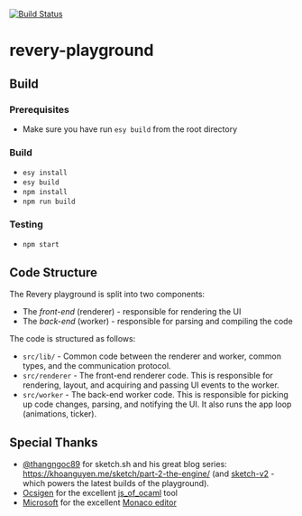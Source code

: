[![Build Status](https://dev.azure.com/revery-ui/revery/_apis/build/status/revery-ui.revery-playground?branchName=master)](https://dev.azure.com/revery-ui/revery/_build/latest?definitionId=9&branchName=master)

# revery-playground

## Build

### Prerequisites

- Make sure you have run `esy build` from the root directory

### Build

- `esy install`
- `esy build`
- `npm install`
- `npm run build`

### Testing

- `npm start`

## Code Structure

The Revery playground is split into two components:
- The _front-end_ (renderer) - responsible for rendering the UI
- The _back-end_ (worker) - responsible for parsing and compiling the code

The code is structured as follows:
- `src/lib/` - Common code between the renderer and worker, common types, and the communication protocol.
- `src/renderer` - The front-end renderer code. This is responsible for rendering, layout, and acquiring and passing UI events to the worker.
- `src/worker` - The back-end worker code. This is responsible for picking up code changes, parsing, and notifying the UI. It also runs the app loop (animations, ticker).


## Special Thanks

- [@thangngoc89](https://github.com/thangngoc89) for sketch.sh and his great blog series: https://khoanguyen.me/sketch/part-2-the-engine/ (and [sketch-v2](https://github.com/thangngoc89/sketch-v2) - which powers the latest builds of the playground).
- [Ocsigen](http://ocsigen.org) for the excellent [js_of_ocaml](https://github.com/ocsigen/js_of_ocaml) tool
- [Microsoft](https://microsoft.com) for the excellent [Monaco editor](https://microsoft.github.io/monaco-editor/index.html)
